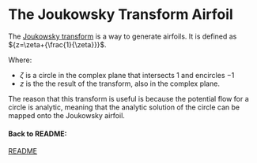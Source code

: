 # The Joukowsky Transform Airfoil

The [Joukowsky transform](https://en.wikipedia.org/wiki/Joukowsky_transform) is a way to generate airfoils. It is defined as ${z=\zeta+{\frac{1}{\zeta}}}$.

Where:
 - ${ \zeta }$ is a circle in the complex plane that intersects ${1}$ and encircles ${-1}$
 - ${z}$ is the the result of the transform, also in the complex plane.

The reason that this transform is useful is because the potential flow for a circle is analytic, meaning that the analytic solution of the circle can be mapped onto the Joukowsky airfoil.

#### Back to README:

[README](../README.md)